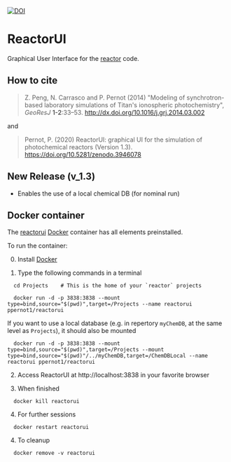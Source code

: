 [![DOI](https://zenodo.org/badge/165652991.svg)](https://zenodo.org/badge/latestdoi/165652991)

# ReactorUI
Graphical User Interface for the [reactor](https://github.com/ppernot/Reactor) 
code.

## How to cite

> Z. Peng, N. Carrasco and P. Pernot (2014) 
> "Modeling of synchrotron-based laboratory simulations of 
> Titan's ionospheric photochemistry", _GeoResJ_ __1-2__:33–53.
> <http://dx.doi.org/10.1016/j.grj.2014.03.002>

and
    
> Pernot, P. (2020) ReactorUI: graphical UI for the 
> simulation of photochemical reactors
> (Version 1.3). <https://doi.org/10.5281/zenodo.3946078>
   

## New Release (v_1.3)

* Enables the use of a local chemical DB (for nominal run)

    
## Docker container

The [reactorui](https://hub.docker.com/repository/docker/ppernot1/reactorui)
[Docker](https://www.docker.com/) container has all elements preinstalled.

To run the container:

0. Install [Docker](https://www.docker.com/products/docker-desktop)

1. Type the following commands in a terminal
```
  cd Projects    # This is the home of your `reactor` projects   

  docker run -d -p 3838:3838 --mount type=bind,source="$(pwd)",target=/Projects --name reactorui ppernot1/reactorui
```
If you want to use a local database (e.g. in repertory `myChemDB`, at the same level as `Projects`), 
it should also be mounted
```
  docker run -d -p 3838:3838 --mount type=bind,source="$(pwd)",target=/Projects --mount type=bind,source="$(pwd)"/../myChemDB,target=/ChemDBLocal --name reactorui ppernot1/reactorui
```
    
2. Access ReactorUI at http://localhost:3838 in your favorite browser

3. When finished
```
  docker kill reactorui
```

4. For further sessions
```
  docker restart reactorui
```

4. To cleanup
```
  docker remove -v reactorui
```
